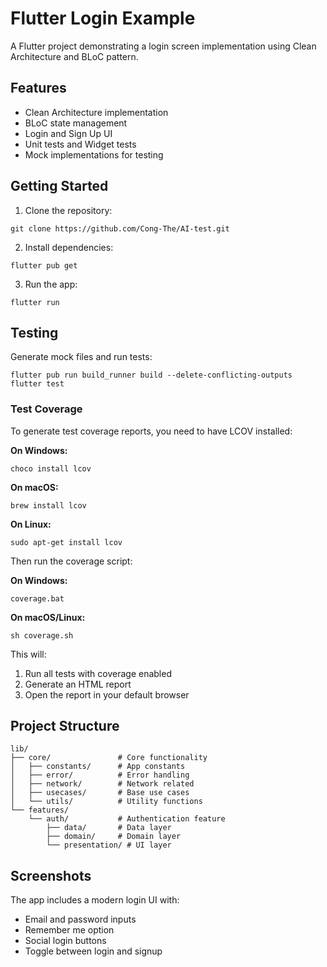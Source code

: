 # Flutter Login Example

A Flutter project demonstrating a login screen implementation using Clean Architecture and BLoC pattern.

## Features

- Clean Architecture implementation
- BLoC state management
- Login and Sign Up UI
- Unit tests and Widget tests
- Mock implementations for testing

## Getting Started

1. Clone the repository:
```
git clone https://github.com/Cong-The/AI-test.git
```

2. Install dependencies:
```
flutter pub get
```

3. Run the app:
```
flutter run
```

## Testing

Generate mock files and run tests:
```
flutter pub run build_runner build --delete-conflicting-outputs
flutter test
```

### Test Coverage

To generate test coverage reports, you need to have LCOV installed:

**On Windows:**
```
choco install lcov
```

**On macOS:**
```
brew install lcov
```

**On Linux:**
```
sudo apt-get install lcov
```

Then run the coverage script:

**On Windows:**
```
coverage.bat
```

**On macOS/Linux:**
```
sh coverage.sh
```

This will:
1. Run all tests with coverage enabled
2. Generate an HTML report
3. Open the report in your default browser

## Project Structure

```
lib/
├── core/               # Core functionality
│   ├── constants/      # App constants
│   ├── error/          # Error handling
│   ├── network/        # Network related
│   ├── usecases/       # Base use cases
│   └── utils/          # Utility functions
└── features/
    └── auth/           # Authentication feature
        ├── data/       # Data layer
        ├── domain/     # Domain layer
        └── presentation/ # UI layer
```

## Screenshots

The app includes a modern login UI with:
- Email and password inputs
- Remember me option
- Social login buttons
- Toggle between login and signup
